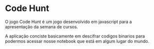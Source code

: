 # Code Hunt

O jogo Code Hunt é um jogo desenvolvido em javascript para a apresentação da semana de cursos.

A aplicação conciste basicamente em descifrar codigos binarios para podermos acessar nosse notebook que está em algum lugar do mundo.
